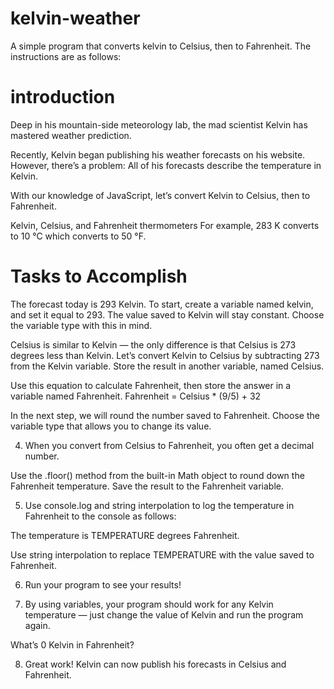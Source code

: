 # kelvin-weather

A simple program that converts kelvin to Celsius, then to Fahrenheit. The instructions are as follows: 

# introduction
Deep in his mountain-side meteorology lab, the mad scientist Kelvin has mastered weather prediction.

Recently, Kelvin began publishing his weather forecasts on his website. However, there’s a problem: All of his forecasts describe the temperature in Kelvin.

With our knowledge of JavaScript, let’s convert Kelvin to Celsius, then to Fahrenheit.

Kelvin, Celsius, and Fahrenheit thermometers
For example, 283 K converts to 10 °C which converts to 50 °F.

# Tasks to Accomplish

The forecast today is 293 Kelvin. To start, create a variable named kelvin, and set it equal to 293.
The value saved to Kelvin will stay constant. Choose the variable type with this in mind.

Celsius is similar to Kelvin — the only difference is that Celsius is 273 degrees less than Kelvin.
Let’s convert Kelvin to Celsius by subtracting 273 from the Kelvin variable. Store the result in another variable, named Celsius.

Use this equation to calculate Fahrenheit, then store the answer in a variable named Fahrenheit.
Fahrenheit = Celsius * (9/5) + 32

In the next step, we will round the number saved to Fahrenheit. Choose the variable type that allows you to change its value.

4. When you convert from Celsius to Fahrenheit, you often get a decimal number.

Use the .floor() method from the built-in Math object to round down the Fahrenheit temperature. Save the result to the Fahrenheit variable.

5. Use console.log and string interpolation to log the temperature in Fahrenheit to the console as follows:

The temperature is TEMPERATURE degrees Fahrenheit.

Use string interpolation to replace TEMPERATURE with the value saved to Fahrenheit.

6. Run your program to see your results!

7. By using variables, your program should work for any Kelvin temperature — just change the value of Kelvin and run the program again.

What’s 0 Kelvin in Fahrenheit?

8. Great work! Kelvin can now publish his forecasts in Celsius and Fahrenheit.

